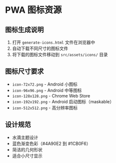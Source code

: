 # PWA 图标资源

## 图标生成说明

1. 打开 `generate-icons.html` 文件在浏览器中
2. 自动下载不同尺寸的图标文件
3. 将下载的图标文件移动到 `src/assets/icons/` 目录

## 图标尺寸要求

- `icon-72x72.png` - Android 小图标
- `icon-96x96.png` - Android 中等图标  
- `icon-128x128.png` - Chrome Web Store
- `icon-192x192.png` - Android 启动图标（maskable）
- `icon-512x512.png` - 高分辨率图标

## 设计规范

- 水滴主题设计
- 蓝色渐变色彩（#4A90E2 到 #1CB0F6）
- 简洁的几何形状
- 适合小尺寸显示
